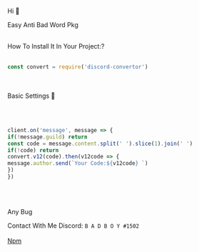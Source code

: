Hi 👋  <br>

Easy Anti Bad Word Pkg<br><br>

How To Install It In Your Project:?<br><br>
```js
const convert = require('discord-convertor')
```
<br>
<br>
Basic Settings 🧢

<br><br>

```js
client.on('message', message => {
if(!message.guild) return 
const code = message.content.split(' ').slice(1).join(' ')
if(!code) return
convert.v12(code).then(v12code => {
message.author.send(`Your Code:${v12code} `)
})
})
```

<br>
<br>

Any Bug<br>

Contact With Me Discord: 
`
B A D B O Y #1502
`
<br>
<br>
<a href="https://www.npmjs.com/package/easy-anti-bad-word">Npm</a>
